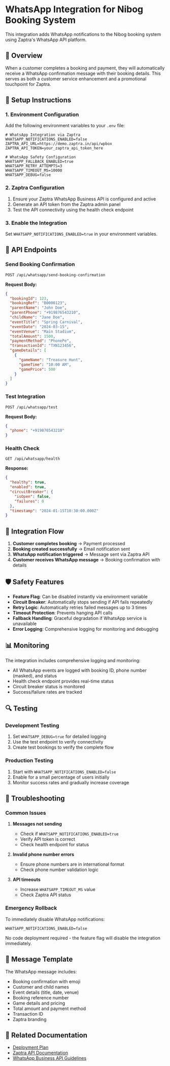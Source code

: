 # WhatsApp Integration for Nibog Booking System

This integration adds WhatsApp notifications to the Nibog booking system using Zaptra's WhatsApp API platform.

## 🎯 Overview

When a customer completes a booking and payment, they will automatically receive a WhatsApp confirmation message with their booking details. This serves as both a customer service enhancement and a promotional touchpoint for Zaptra.

## 🔧 Setup Instructions

### 1. Environment Configuration

Add the following environment variables to your `.env` file:

```env
# WhatsApp Integration via Zaptra
WHATSAPP_NOTIFICATIONS_ENABLED=false
ZAPTRA_API_URL=https://demo.zaptra.in/api/wpbox
ZAPTRA_API_TOKEN=your_zaptra_api_token_here

# WhatsApp Safety Configuration
WHATSAPP_FALLBACK_ENABLED=true
WHATSAPP_RETRY_ATTEMPTS=3
WHATSAPP_TIMEOUT_MS=10000
WHATSAPP_DEBUG=false
```

### 2. Zaptra Configuration

1. Ensure your Zaptra WhatsApp Business API is configured and active
2. Generate an API token from the Zaptra admin panel
3. Test the API connectivity using the health check endpoint

### 3. Enable the Integration

Set `WHATSAPP_NOTIFICATIONS_ENABLED=true` in your environment variables.

## 📱 API Endpoints

### Send Booking Confirmation
```
POST /api/whatsapp/send-booking-confirmation
```

**Request Body:**
```json
{
  "bookingId": 123,
  "bookingRef": "B0000123",
  "parentName": "John Doe",
  "parentPhone": "+919876543210",
  "childName": "Jane Doe",
  "eventTitle": "Spring Carnival",
  "eventDate": "2024-03-15",
  "eventVenue": "Main Stadium",
  "totalAmount": 1500,
  "paymentMethod": "PhonePe",
  "transactionId": "TXN123456",
  "gameDetails": [
    {
      "gameName": "Treasure Hunt",
      "gameTime": "10:00 AM",
      "gamePrice": 500
    }
  ]
}
```

### Test Integration
```
POST /api/whatsapp/test
```

**Request Body:**
```json
{
  "phone": "+919876543210"
}
```

### Health Check
```
GET /api/whatsapp/health
```

**Response:**
```json
{
  "healthy": true,
  "enabled": true,
  "circuitBreaker": {
    "isOpen": false,
    "failures": 0
  },
  "timestamp": "2024-01-15T10:30:00.000Z"
}
```

## 🔄 Integration Flow

1. **Customer completes booking** → Payment processed
2. **Booking created successfully** → Email notification sent
3. **WhatsApp notification triggered** → Message sent via Zaptra API
4. **Customer receives WhatsApp message** → Booking confirmation with details

## 🛡️ Safety Features

- **Feature Flag**: Can be disabled instantly via environment variable
- **Circuit Breaker**: Automatically stops sending if API fails repeatedly
- **Retry Logic**: Automatically retries failed messages up to 3 times
- **Timeout Protection**: Prevents hanging API calls
- **Fallback Handling**: Graceful degradation if WhatsApp service is unavailable
- **Error Logging**: Comprehensive logging for monitoring and debugging

## 📊 Monitoring

The integration includes comprehensive logging and monitoring:

- All WhatsApp events are logged with booking ID, phone number (masked), and status
- Health check endpoint provides real-time status
- Circuit breaker status is monitored
- Success/failure rates are tracked

## 🔍 Testing

### Development Testing

1. Set `WHATSAPP_DEBUG=true` for detailed logging
2. Use the test endpoint to verify connectivity
3. Create test bookings to verify the complete flow

### Production Testing

1. Start with `WHATSAPP_NOTIFICATIONS_ENABLED=false`
2. Enable for a small percentage of users initially
3. Monitor success rates and gradually increase coverage

## 🚨 Troubleshooting

### Common Issues

1. **Messages not sending**
   - Check if `WHATSAPP_NOTIFICATIONS_ENABLED=true`
   - Verify API token is correct
   - Check health endpoint for status

2. **Invalid phone number errors**
   - Ensure phone numbers are in international format
   - Check phone number validation logic

3. **API timeouts**
   - Increase `WHATSAPP_TIMEOUT_MS` value
   - Check Zaptra API status

### Emergency Rollback

To immediately disable WhatsApp notifications:
```env
WHATSAPP_NOTIFICATIONS_ENABLED=false
```

No code deployment required - the feature flag will disable the integration immediately.

## 📝 Message Template

The WhatsApp message includes:
- Booking confirmation with emoji
- Customer and child names
- Event details (title, date, venue)
- Booking reference number
- Game details and pricing
- Total amount and payment method
- Transaction ID
- Zaptra branding

## 🔗 Related Documentation

- [Deployment Plan](./WHATSAPP_INTEGRATION_DEPLOYMENT.md)
- [Zaptra API Documentation](https://documenter.getpostman.com/view/8538142/2s9Ykn8gvj)
- [WhatsApp Business API Guidelines](https://developers.facebook.com/docs/whatsapp)
